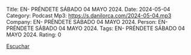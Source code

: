 Title: EN- PRÉNDETE SÁBADO 04 MAYO 2024.
Date: 2024-05-04
Category: Podcast
Mp3: https://s.danilorca.com/2024-05-04.mp3
Company: EN- PRÉNDETE SÁBADO 04 MAYO 2024.
Person: EN- PRÉNDETE SÁBADO 04 MAYO 2024.
Tags: EN- PRÉNDETE SÁBADO 04 MAYO 2024.
Rating: 0

<a href="https://s.danilorca.com/2024-05-04.mp3" type="audio/mpeg">
Escuchar
</a>
